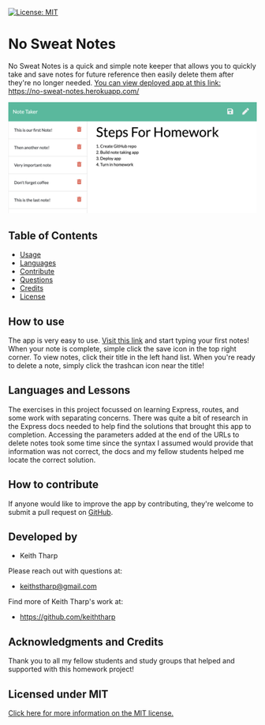   [![License: MIT](https://img.shields.io/badge/License-MIT-yellow.svg)](https://opensource.org/licenses/MIT)
  # No Sweat Notes

  No Sweat Notes is a quick and simple note keeper that allows you to quickly take and save notes for future reference then easily delete them after they're no longer needed.
  [You can view deployed app at this link:](https://no-sweat-notes.herokuapp.com/ "View No Sweat Notes App") https://no-sweat-notes.herokuapp.com/

![No Sweat Notes screen shot](./public/assets/no-sweat-notes-screenshot.png)

## Table of Contents
- [Usage](#How-to-use)
- [Languages](#Languages-and-Lessons)
- [Contribute](#How-to-contribute)
- [Questions](#Developed-by)
- [Credits](#Acknowledgments-and-Credits)
- [License](#Licensed-under-MIT)

## How to use
The app is very easy to use. [Visit this link](https://no-sweat-notes.herokuapp.com/ "View No Sweat Notes App") and start typing your first notes! When your note is complete, simple click the save icon in the top right corner. To view notes, click their title in the left hand list. When you're ready to delete a note, simply click the trashcan icon near the title!

## Languages and Lessons
The exercises in this project focussed on learning Express, routes, and some work with separating concerns. There was quite a bit of research in the Express docs needed to help find the solutions that brought this app to completion. Accessing the parameters added at the end of the URLs to delete notes took some time since the syntax I assumed would provide that information was not correct, the docs and my fellow students helped me locate the correct solution.

## How to contribute
If anyone would like to improve the app by contributing, they're welcome to submit a pull request on [GitHub](https://github.com/keiththarp/no-sweat-notes).

## Developed by
- Keith Tharp

Please reach out with questions at:
  - keithstharp@gmail.com

Find more of Keith Tharp's work at:
  - https://github.com/keiththarp

## Acknowledgments and Credits
Thank you to all my fellow students and study groups that helped and supported with this homework project!

## Licensed under MIT
[Click here for more information on the MIT license.](https://choosealicense.com/licenses/mit/)
